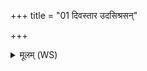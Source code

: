 +++
title = "01 दिवस्तार उदसिश्रसन्"

+++
<details><summary>मूलम् (WS)</summary>

दिवस्तार उदसिश्रसन् सप्त सूर्यस्य रश्मयः ।  
धाराः समुद्रिया आपः स्तास्ते शल्यमुच्चिच्युवुः ॥ १ ॥
</details>